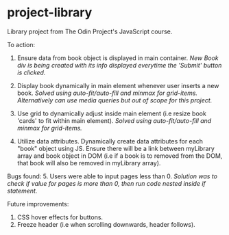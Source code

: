 # project-library
Library project from The Odin Project's JavaScript course.

To action:

1. Ensure data from book object is displayed in main container. *New Book div is being created with its info displayed everytime the 'Submit' button is clicked.*

2. Display book dynamically in main element whenever user inserts a new book. *Solved using auto-fit/auto-fill and minmax for grid-items. Alternatively can use media queries but out of scope for this project.*

3. Use grid to dynamically adjust inside main element (i.e resize book 'cards' to fit within main element). *Solved using auto-fit/auto-fill and minmax for grid-items.*

4. Utilize data attributes. Dynamically create data attributes for each "book" object using JS. Ensure there will be a link between myLibrary array and book object in DOM (i.e if a book is to removed from the DOM, that book will also be removed in myLibrary array).

Bugs found: 
5. Users were able to input pages less than 0. *Solution was to check if value for pages is more than 0, then run code nested inside if statement.*


Future improvements:

1. CSS hover effects for buttons.
2. Freeze header (i.e when scrolling downwards, header follows).
